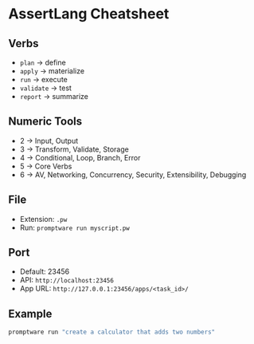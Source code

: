 # AssertLang Cheatsheet

## Verbs
- `plan` → define
- `apply` → materialize
- `run` → execute
- `validate` → test
- `report` → summarize

## Numeric Tools
- 2 → Input, Output
- 3 → Transform, Validate, Storage
- 4 → Conditional, Loop, Branch, Error
- 5 → Core Verbs
- 6 → AV, Networking, Concurrency, Security, Extensibility, Debugging

## File
- Extension: `.pw`
- Run: `promptware run myscript.pw`

## Port
- Default: 23456
- API: `http://localhost:23456`
- App URL: `http://127.0.0.1:23456/apps/<task_id>/`

## Example
```bash
promptware run "create a calculator that adds two numbers"
```





